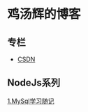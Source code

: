 # 鸡汤辉的博客

## 专栏
* [CSDN](https://blog.csdn.net/c327127960)

## NodeJs系列
[1.MySql学习随记](https://github.com/Aspartame-s/Blog/issues/1)
